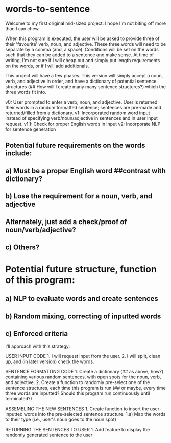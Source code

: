 # words-to-sentence
Welcome to my first original mid-sized project. I hope I'm not biting off more than I can chew.

When this program is executed, the user will be asked to provide three of their 'favourite' verb, noun, and adjective.
These three words will need to be separate by a comma (and, a space).
Conditions will be set on the words such that they can be added to a sentence and make sense.
At time of writing, I'm not sure if I will cheap out and simply put length requirements on the words, or if I will add additionals.

This project will have a few phases. This version will simply accept a noun, verb, and adjective in order, and have a dictionary of potential sentence structures (## How will I create many many sentence structures?) which the three words fit into.

v0: User prompted to enter a verb, noun, and adjective. User is returned their words in a random formatted sentence; sentences are pre-made and returned/filled from a dictionary.
v1: Incorporated random word input instead of specifying verb/noun/adjective in sentences and in user input request.
v1.1: Check for proper English words in input
v2: Incorporate NLP for sentence generation


## Potential future requirements on the words include:
##    a) Must be a proper English word ##contrast with dictionary?
##    b) Lose the requirement for a noun, verb, and adjective
##        Alternately, just add a check/proof of noun/verb/adjective?
##    c) Others?


# Potential future structure, function of this program:
##    a) NLP to evaluate words and create sentences
##    b) Random mixing, correcting of inputted words
##    c) Enforced criteria

I'll approach with this strategy:

USER INPUT CODE 
    1. I will request input from the user.
    2. I will split, clean up, and (in later version) check the words.

SENTENCE FORMATTING CODE
    1. Create a dictionary (## as above, how?) containing various random sentences, with open spots for the noun, verb, and adjective.
    2. Create a function to randomly pre-select one of the sentence structures, each time this program is run (## or maybe, every time three words are inputted? Should this program run continuously until terminated?)

ASSEMBLING THE NEW SENTENCES
    1. Create function to insert the user-inputted words into the pre-selected sentence structure.
        1.a) Map the words to their type (i.e., user's noun goes to the noun spot)

RETURNING THE SENTENCES TO USER
    1. Add feature to display the randomly generated sentence to the user
